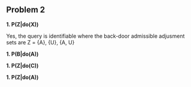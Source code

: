## Problem 2

**1. P(Z|do(X))**

Yes, the query is identifiable where the back-door admissible adjusment sets are Z = {A}, {U}, {A, U}

**1. P(B|do(A))**

**1. P(Z|do(C))**

**1. P(Z|do(A))**
